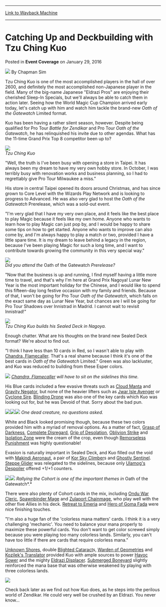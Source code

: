 
---
[Link to Wayback Machine](https://web.archive.org/web/20160201194207/http://magic.wizards.com/en/events/coverage/gpnag16/catching-and-deckbuilding-tzu-ching-kuo-2016-01-29)

[_metadata_:author]:- "Chapman Sim"
[_metadata_:description]:- "Tzu Ching Kuo is one of the most accomplished players in the hall of over 2600, and definitely the most accomplished non-Japanese player in the field. Many of the big-name Japanese `Eldrazi Pros` are enjoying their cherished Sleep-In Specials, but we'll always be able to catch them in action later. Seeing how the World Magic Cup Champion arrived early today, let's catch up with him and watch him tackle the brand-new Oath of the Gatewatch Limited format."
[_metadata_:generator]:- "Drupal 7 (http://drupal.org)"
[_metadata_:node]:- "982536"
[_metadata_:publish_date]:- "2016-01-29"
[_metadata_:source]:- "div-main-content"
[_metadata_:title]:- "Catching Up and Deckbuilding with Tzu Ching Kuo"
[_metadata_:wayback_capture_timestamp]:- "2016-02-01 19:42:07"
[_metadata_:wayback_raw_url]:- "https://web.archive.org/web/20160201194207id_/http://magic.wizards.com/en/events/coverage/gpnag16/catching-and-deckbuilding-tzu-ching-kuo-2016-01-29"
[_metadata_:wayback_url]:- "http://magic.wizards.com/en/events/coverage/gpnag16/catching-and-deckbuilding-tzu-ching-kuo-2016-01-29"
---


Catching Up and Deckbuilding with Tzu Ching Kuo
===============================================



 Posted in **Event Coverage**
 on January 29, 2016 






![](https://media.magic.wizards.com/styles/auth_small/public/images/person/chapman.jpg)
By Chapman Sim











Tzu Ching Kuo is one of the most accomplished players in the hall of over 2600, and definitely the most accomplished non-Japanese player in the field. Many of the big-name Japanese "Eldrazi Pros" are enjoying their cherished Sleep-In Specials, but we'll always be able to catch them in action later. Seeing how the World Magic Cup Champion arrived early today, let's catch up with him and watch him tackle the brand-new *Oath of the Gatewatch* Limited format.


Kuo has been having a rather silent season, however. Despite being qualified for Pro Tour *Battle for Zendikar* and Pro Tour *Oath of the Gatewatch*, he has relinquished his invite due to other agendas. What has the 11-time Grand Prix Top 8 competitor been up to?


![](https://media.wizards.com/2016/events/gpnag16/gpNagoya_02TzuChingKuo1.jpg)  
*Tzu Ching Kuo*


"Well, the truth is I've been busy with opening a store in Taipei. It has always been my dream to have my very own hobby store. In October, I was terribly busy with renovation works and business planning, so I had to regrettably give Pro Tour Milwaukee a miss."


His store in central Taipei opened its doors around Christmas, and has since grown to Core Level with the Wizards Play Network and is looking to progress to Advanced. He was also very glad to host the *Oath of the Gatewatch* Prerelease, which was a sold-out event.


"I'm very glad that I have my very own place, and it feels like the best place to play Magic because it feels like my own home. Anyone who wants to learn how to play Magic can just pop by, and I would be happy to share some tips on how to get started. Anyone who wants to improve can also come by, and I'm always happy to play a match or two, provided I have a little spare time. It is my dream to leave behind a legacy in the region, because I've been playing Magic for such a long time, and I want to contribute towards growing the community in this very special way."


![](https://media.wizards.com/2016/events/gpnag16/gpNagoya_02OGWPrerelease.jpg)  
*Did you attend the* Oath of the Gatewatch *Prerelease?*


"Now that the business is up and running, I find myself having a little more time to travel, and that's why I'm here at Grand Prix Nagoya! Lunar New Year is the most important holiday for the Chinese, and I would like to spend this fifteen-day long festive occasion with my family and friends. Because of that, I won't be going for Pro Tour *Oath of the Gatewatch*, which falls on the exact same day as Lunar New Year, but chances are I will be going for Pro Tour Shadows over Innistrad in Madrid. I cannot wait to revisit Innistrad!"


![](https://media.wizards.com/2016/events/gpnag16/gpNagoya_02TzuChingKuo2.jpg)  
*Tzu Ching Kuo builds his Sealed Deck in Nagoya.*


Enough chatter. What are his thoughts on the brand new Sealed Deck format? We're about to find out.


"I think I have less than 10 cards in Red, so I wasn't able to play with [Chandra, Flamecaller](http://gatherer.wizards.com/Pages/Card/Details.aspx?name=Chandra%2C+Flamecaller). That's a real shame because I think it's one of the best cards in *Oath of the Gatewatch* Limited." Green was also lackluster, and Kuo was reduced to building from these Esper colors.


[![](http://gatherer.wizards.com/Handlers/Image.ashx?type=card&name=Chandra%2C+Flamecaller)](http://gatherer.wizards.com/Pages/Card/Details.aspx?name=Chandra%2C+Flamecaller)
*[Chandra, Flamecaller](http://gatherer.wizards.com/Pages/Card/Details.aspx?name=Chandra%2C+Flamecaller) will have to sit on the sidelines this time.*


His Blue cards included a few evasive threats such as [Cloud Manta](http://gatherer.wizards.com/Pages/Card/Details.aspx?name=Cloud+Manta) and [Gravity Negator](http://gatherer.wizards.com/Pages/Card/Details.aspx?name=Gravity+Negator), but none of the heavier lifters such as [Jwar Isle Avenger](http://gatherer.wizards.com/Pages/Card/Details.aspx?name=Jwar+Isle+Avenger) or [Cyclone Sire](http://gatherer.wizards.com/Pages/Card/Details.aspx?name=Cyclone+Sire). [Blinding Drone](http://gatherer.wizards.com/Pages/Card/Details.aspx?name=Blinding+Drone) was also one of the key cards which Kuo was looking out for, but he was Devoid of that. Sorry about the bad pun.


[![](http://gatherer.wizards.com/Handlers/Image.ashx?type=card&name=Grip+of+Desolation)](http://gatherer.wizards.com/Pages/Card/Details.aspx?name=Grip+of+Desolation)[![](http://gatherer.wizards.com/Handlers/Image.ashx?type=card&name=Isolation+Zone)](http://gatherer.wizards.com/Pages/Card/Details.aspx?name=Isolation+Zone)[![](http://gatherer.wizards.com/Handlers/Image.ashx?type=card&name=Oblivion+Strike)](http://gatherer.wizards.com/Pages/Card/Details.aspx?name=Oblivion+Strike)
*One dead creature, no questions asked.*


White and Black looked promising though, because these two colors provided him with a myriad of removal options. As a matter of fact, [Grasp of Darkness](http://gatherer.wizards.com/Pages/Card/Details.aspx?name=Grasp+of+Darkness), [Complete Disregard](http://gatherer.wizards.com/Pages/Card/Details.aspx?name=Complete+Disregard), [Grip of Desolation](http://gatherer.wizards.com/Pages/Card/Details.aspx?name=Grip+of+Desolation), [Oblivion Strike](http://gatherer.wizards.com/Pages/Card/Details.aspx?name=Oblivion+Strike) and [Isolation Zone](http://gatherer.wizards.com/Pages/Card/Details.aspx?name=Isolation+Zone) were the cream of the crop, even though [Remorseless Punishment](http://gatherer.wizards.com/Pages/Card/Details.aspx?name=Remorseless+Punishment) was highly questionable!


Evasion is naturally important in Sealed Deck, and Kuo filled out the void with [Makindi Aeronaut](http://gatherer.wizards.com/Pages/Card/Details.aspx?name=Makindi+Aeronaut), a pair of [Kor Sky Climber](http://gatherer.wizards.com/Pages/Card/Details.aspx?name=Kor+Sky+Climber)s and [Ghostly Sentinel](http://gatherer.wizards.com/Pages/Card/Details.aspx?name=Ghostly+Sentinel). [Steppe Glider](http://gatherer.wizards.com/Pages/Card/Details.aspx?name=Steppe+Glider) was relegated to the sidelines, because only [Ulamog's Despoiler](http://gatherer.wizards.com/Pages/Card/Details.aspx?name=Ulamog%27s+Despoiler) offered +1/+1 counters.


[![](http://gatherer.wizards.com/Handlers/Image.ashx?type=card&name=Ondu+War+Cleric)](http://gatherer.wizards.com/Pages/Card/Details.aspx?name=Ondu+War+Cleric)[![](http://gatherer.wizards.com/Handlers/Image.ashx?type=card&name=Zulaport+Chainmage)](http://gatherer.wizards.com/Pages/Card/Details.aspx?name=Zulaport+Chainmage)
*Rallying the Cohort is one of the important themes in* Oath of the Gatewatch*.*


There were also plenty of Cohort cards in the mix, including [Ondu War Cleric](http://gatherer.wizards.com/Pages/Card/Details.aspx?name=Ondu+War+Cleric), [Spawnbinder Mage](http://gatherer.wizards.com/Pages/Card/Details.aspx?name=Spawnbinder+Mage) and [Zulaport Chainmage](http://gatherer.wizards.com/Pages/Card/Details.aspx?name=Zulaport+Chainmage), who play well with the other five Allies in his deck. [Retreat to Emeria](http://gatherer.wizards.com/Pages/Card/Details.aspx?name=Retreat+to+Emeria) and [Hero of Goma Fada](http://gatherer.wizards.com/Pages/Card/Details.aspx?name=Hero+of+Goma+Fada) were nice finishing touches.


"I'm also a huge fan of the 'colorless mana matters' cards. I think it is a very challenging 'mechanic'. You need to balance your mana properly to maximize these powerful cards. You don't want to get color screwed simply because you were playing too many colorless lands. Similarly, you can't have too little if there are cards that require colorless mana."


[Unknown Shores](http://gatherer.wizards.com/Pages/Card/Details.aspx?name=Unknown+Shores), double [Blighted Cataract](http://gatherer.wizards.com/Pages/Card/Details.aspx?name=Blighted+Cataract)s, [Warden of Geometries](http://gatherer.wizards.com/Pages/Card/Details.aspx?name=Warden+of+Geometries) and [Kozilek's Translator](http://gatherer.wizards.com/Pages/Card/Details.aspx?name=Kozilek%27s+Translator) provided Kuo with ample sources to power [Havoc Sower](http://gatherer.wizards.com/Pages/Card/Details.aspx?name=Havoc+Sower) and the mighty [Eldrazi Displacer](http://gatherer.wizards.com/Pages/Card/Details.aspx?name=Eldrazi+Displacer). [Submerged Boneyard](http://gatherer.wizards.com/Pages/Card/Details.aspx?name=Submerged+Boneyard) slightly reinforced the mana base that was otherwise weakened by playing with three colorless lands.


![](https://media.wizards.com/2016/events/gpnag16/gpNagoya_02EldraziDisplacer.jpg)


Check back later as we find out how Kuo does, as he steps into the perilous world of Zendikar. He could very well be crushed by an Eldrazi. You never know...







